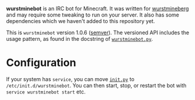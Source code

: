 **wurstminebot** is an IRC bot for Minecraft. It was written for [wurstmineberg](http://wurstmineberg.de/) and may require some tweaking to run on your server. It also has some dependencies which we haven't added to this repository yet.

This is `wurstminebot` version 1.0.6 ([semver](http://semver.org/)). The versioned API includes the usage pattern, as found in the docstring of [`wurstminebot.py`](wurstminebot.py).

Configuration
=============

If your system has `service`, you can move [`init.py`](init.py) to `/etc/init.d/wurstminebot`. You can then start, stop, or restart the bot with `service wurstminebot start` etc.
